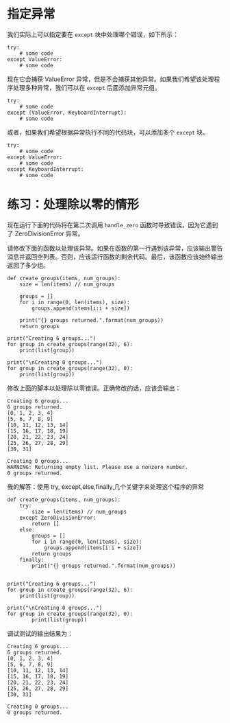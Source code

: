 # 指定异常

我们实际上可以指定要在 `except` 块中处理哪个错误，如下所示：

```
try:
    # some code
except ValueError:
    # some code
```

现在它会捕获 ValueError 异常，但是不会捕获其他异常。如果我们希望该处理程序处理多种异常，我们可以在 `except` 后面添加异常元组。

```
try:
    # some code
except (ValueError, KeyboardInterrupt):
    # some code
```

或者，如果我们希望根据异常执行不同的代码块，可以添加多个 `except` 块。

```
try:
    # some code
except ValueError:
    # some code
except KeyboardInterrupt:
    # some code
```

# 练习：处理除以零的情形

现在运行下面的代码将在第二次调用 `handle_zero` 函数时导致错误，因为它遇到了 ZeroDivisionError 异常。

请修改下面的函数以处理该异常。如果在函数的第一行遇到该异常，应该输出警告消息并返回空列表。否则，应该运行函数的剩余代码。最后，该函数应该始终输出返回了多少组。

```
def create_groups(items, num_groups):
    size = len(items) // num_groups

    groups = []
    for i in range(0, len(items), size):
        groups.append(items[i:i + size])

    print("{} groups returned.".format(num_groups))
    return groups

print("Creating 6 groups...")
for group in create_groups(range(32), 6):
    print(list(group))

print("\nCreating 0 groups...")
for group in create_groups(range(32), 0):
    print(list(group))
```

修改上面的脚本以处理除以零错误。正确修改的话，应该会输出：

```
Creating 6 groups...
6 groups returned.
[0, 1, 2, 3, 4]
[5, 6, 7, 8, 9]
[10, 11, 12, 13, 14]
[15, 16, 17, 18, 19]
[20, 21, 22, 23, 24]
[25, 26, 27, 28, 29]
[30, 31]

Creating 0 groups...
WARNING: Returning empty list. Please use a nonzero number.
0 groups returned.
```

我的解答：使用 try, except,else,finally,几个关键字来处理这个程序的异常

```
def create_groups(items, num_groups):
    try:
        size = len(items) // num_groups
    except ZeroDivisionError:
        return []
    else:
        groups = []
        for i in range(0, len(items), size):
            groups.append(items[i:i + size])
        return groups
    finally:
        print("{} groups returned.".format(num_groups))


print("Creating 6 groups...")
for group in create_groups(range(32), 6):
    print(list(group))

print("\nCreating 0 groups...")
for group in create_groups(range(32), 0):
        print(list(group))
```

调试测试的输出结果为：

```
Creating 6 groups...
6 groups returned.
[0, 1, 2, 3, 4]
[5, 6, 7, 8, 9]
[10, 11, 12, 13, 14]
[15, 16, 17, 18, 19]
[20, 21, 22, 23, 24]
[25, 26, 27, 28, 29]
[30, 31]

Creating 0 groups...
0 groups returned.
```

